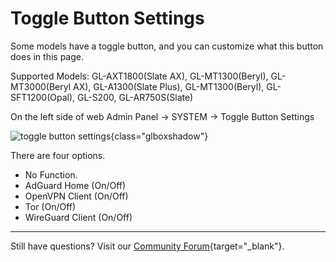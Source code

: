 # Toggle Button Settings

Some models have a toggle button, and you can customize what this button does in this page.

Supported Models: GL-AXT1800(Slate AX), GL-MT1300(Beryl), GL-MT3000(Beryl AX), GL-A1300(Slate Plus), GL-MT1300(Beryl), GL-SFT1200(Opal), GL-S200, GL-AR750S(Slate)

On the left side of web Admin Panel -> SYSTEM -> Toggle Button Settings

![toggle button settings](https://static.gl-inet.com/docs/router/en/4/tutorials/toggle_button_settings/toggle_button_settings.png){class="glboxshadow"}

There are four options.

- No Function.
- AdGuard Home (On/Off)
- OpenVPN Client (On/Off)
- Tor (On/Off)
- WireGuard Client (On/Off)

---

Still have questions? Visit our [Community Forum](https://forum.gl-inet.com){target="_blank"}.
